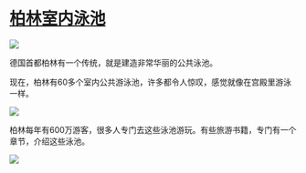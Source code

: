 # [柏林室内泳池](https://github.com/myogg/meek/issues/97)

![](https://pic.imgdb.cn/item/66b60214d9c307b7e9b5fb08.webp)

德国首都柏林有一个传统，就是建造非常华丽的公共泳池。

现在，柏林有60多个室内公共游泳池，许多都令人惊叹，感觉就像在宫殿里游泳一样。

![](https://pic.imgdb.cn/item/66b60214d9c307b7e9b5fb08.webp)

柏林每年有600万游客，很多人专门去这些泳池游玩。有些旅游书籍，专门有一个章节，介绍这些泳池。

![](https://pic.imgdb.cn/item/66b60296d9c307b7e9b675ad.webp)
